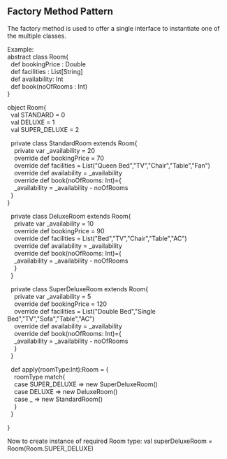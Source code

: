 ## Factory Method Pattern
The factory method is used to offer a single interface to instantiate one of the multiple classes. <br/>

Example: <br/>
abstract class Room{ <br/>
&nbsp;&nbsp;def bookingPrice : Double <br/>
&nbsp;&nbsp;def facilities : List[String] <br/>
&nbsp;&nbsp;def availability: Int <br/>
&nbsp;&nbsp;def book(noOfRooms : Int) <br/>
} <br/>

object Room{ <br/>
&nbsp;&nbsp;val STANDARD = 0 <br/>
&nbsp;&nbsp;val DELUXE = 1 <br/>
&nbsp;&nbsp;val SUPER_DELUXE = 2 <br/>
  
&nbsp;&nbsp;private class StandardRoom extends Room{ <br/>
&nbsp;&nbsp;&nbsp;&nbsp;private var _availability = 20 <br/>
&nbsp;&nbsp;&nbsp;&nbsp;override def bookingPrice = 70 <br/>
&nbsp;&nbsp;&nbsp;&nbsp;override def facilities = List("Queen Bed","TV","Chair","Table","Fan") <br/>
&nbsp;&nbsp;&nbsp;&nbsp;override def availability = _availability <br/>
&nbsp;&nbsp;&nbsp;&nbsp;override def book(noOfRooms: Int)={ <br/>
&nbsp;&nbsp;&nbsp;&nbsp;_availability =  _availability - noOfRooms <br/>
&nbsp;&nbsp;} <br/>
} <br/>
  
&nbsp;&nbsp;private class DeluxeRoom extends Room{ <br/>
&nbsp;&nbsp;&nbsp;&nbsp;private var _availability = 10 <br/>
&nbsp;&nbsp;&nbsp;&nbsp;override def bookingPrice = 90 <br/>
&nbsp;&nbsp;&nbsp;&nbsp;override def facilities = List("Bed","TV","Chair","Table","AC") <br/>
&nbsp;&nbsp;&nbsp;&nbsp;override def availability = _availability <br/>
&nbsp;&nbsp;&nbsp;&nbsp;override def book(noOfRooms: Int)={ <br/>
&nbsp;&nbsp;&nbsp;&nbsp;_availability =  _availability - noOfRooms <br/>
&nbsp;&nbsp;&nbsp;&nbsp;} <br/>
&nbsp;&nbsp;} <br/>
  
&nbsp;&nbsp;private class SuperDeluxeRoom extends Room{ <br/>
&nbsp;&nbsp;&nbsp;&nbsp;private var _availability = 5 <br/>
&nbsp;&nbsp;&nbsp;&nbsp;override def bookingPrice = 120 <br/>
&nbsp;&nbsp;&nbsp;&nbsp;override def facilities = List("Double Bed","Single Bed","TV","Sofa","Table","AC") <br/>
&nbsp;&nbsp;&nbsp;&nbsp;override def availability = _availability <br/>
&nbsp;&nbsp;&nbsp;&nbsp;override def book(noOfRooms: Int)={ <br/>
&nbsp;&nbsp;&nbsp;&nbsp;_availability =  _availability - noOfRooms <br/>
&nbsp;&nbsp;&nbsp;&nbsp;} <br/>
&nbsp;&nbsp;} <br/>
  
&nbsp;&nbsp;def apply(roomType:Int):Room = { <br/>
&nbsp;&nbsp;&nbsp;&nbsp;roomType match{ <br/>
&nbsp;&nbsp;&nbsp;&nbsp;case SUPER_DELUXE  => new SuperDeluxeRoom() <br/>
&nbsp;&nbsp;&nbsp;&nbsp;case DELUXE  => new DeluxeRoom() <br/>
&nbsp;&nbsp;&nbsp;&nbsp;case _  => new StandardRoom() <br/>
&nbsp;&nbsp;&nbsp;&nbsp;} <br/>
&nbsp;&nbsp;} <br/>
  
} <br/>

Now to create instance of required Room type:
val superDeluxeRoom = Room(Room.SUPER_DELUXE)
